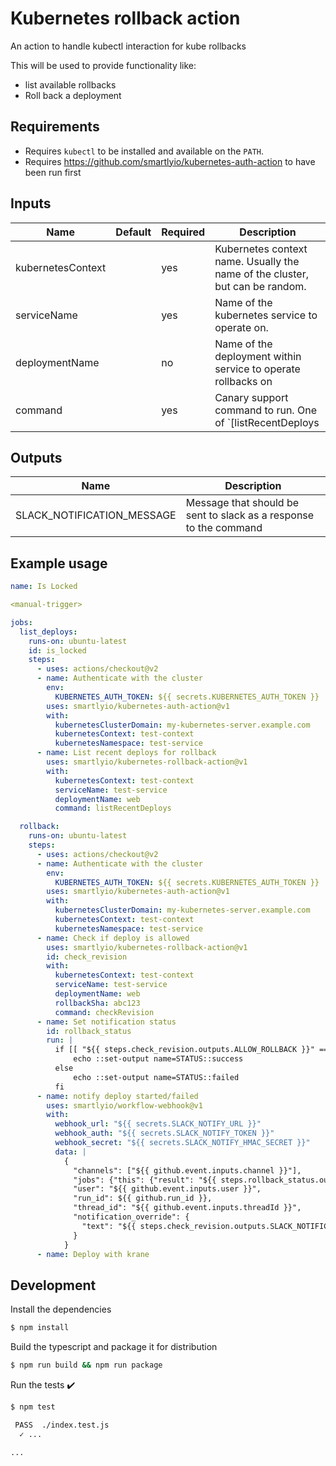 # Kubernetes rollback action

An action to handle kubectl interaction for kube rollbacks

This will be used to provide functionality like:
- list available rollbacks
- Roll back a deployment

## Requirements

- Requires `kubectl` to be installed and available on the `PATH`.
- Requires https://github.com/smartlyio/kubernetes-auth-action to have been run first

## Inputs

| Name | Default | Required | Description |
|------|---------|----------|-------------|
| kubernetesContext | | yes | Kubernetes context name. Usually the name of the cluster, but can be random. |
| serviceName | | yes | Name of the kubernetes service to operate on. |
| deploymentName | | no | Name of the deployment within service to operate rollbacks on |
| command | | yes | Canary support command to run. One of `[listRecentDeploys|rollback]`. |

## Outputs

| Name | Description |
|------|-------------|
| SLACK_NOTIFICATION_MESSAGE | Message that should be sent to slack as a response to the command |

## Example usage

```yaml
name: Is Locked

<manual-trigger>

jobs:
  list_deploys:
    runs-on: ubuntu-latest
    id: is_locked
    steps:
      - uses: actions/checkout@v2
      - name: Authenticate with the cluster
        env:
          KUBERNETES_AUTH_TOKEN: ${{ secrets.KUBERNETES_AUTH_TOKEN }}
        uses: smartlyio/kubernetes-auth-action@v1
        with:
          kubernetesClusterDomain: my-kubernetes-server.example.com
          kubernetesContext: test-context
          kubernetesNamespace: test-service
      - name: List recent deploys for rollback
        uses: smartlyio/kubernetes-rollback-action@v1
        with: 
          kubernetesContext: test-context
          serviceName: test-service
          deploymentName: web
          command: listRecentDeploys

  rollback:
    runs-on: ubuntu-latest
    steps:
      - uses: actions/checkout@v2
      - name: Authenticate with the cluster
        env:
          KUBERNETES_AUTH_TOKEN: ${{ secrets.KUBERNETES_AUTH_TOKEN }}
        uses: smartlyio/kubernetes-auth-action@v1
        with:
          kubernetesClusterDomain: my-kubernetes-server.example.com
          kubernetesContext: test-context
          kubernetesNamespace: test-service
      - name: Check if deploy is allowed
        uses: smartlyio/kubernetes-rollback-action@v1
        id: check_revision
        with: 
          kubernetesContext: test-context
          serviceName: test-service
          deploymentName: web
          rollbackSha: abc123
          command: checkRevision
      - name: Set notification status
        id: rollback_status
        run: |
          if [[ "${{ steps.check_revision.outputs.ALLOW_ROLLBACK }}" == "true" ]]; then
              echo ::set-output name=STATUS::success
          else
              echo ::set-output name=STATUS::failed
          fi
      - name: notify deploy started/failed
        uses: smartlyio/workflow-webhook@v1
        with:
          webhook_url: "${{ secrets.SLACK_NOTIFY_URL }}"
          webhook_auth: "${{ secrets.SLACK_NOTIFY_TOKEN }}"
          webhook_secret: "${{ secrets.SLACK_NOTIFY_HMAC_SECRET }}"
          data: |
            {
              "channels": ["${{ github.event.inputs.channel }}"],
              "jobs": {"this": {"result": "${{ steps.rollback_status.outpus.STATUS }}" } },
              "user": "${{ github.event.inputs.user }}",
              "run_id": ${{ github.run_id }},
              "thread_id": "${{ github.event.inputs.threadId }}",
              "notification_override": {
                "text": "${{ steps.check_revision.outputs.SLACK_NOTIFICATION_MESSAGE }}"
              }
            } 
      - name: Deploy with krane
```

## Development

Install the dependencies  
```bash
$ npm install
```

Build the typescript and package it for distribution
```bash
$ npm run build && npm run package
```

Run the tests :heavy_check_mark:  
```bash
$ npm test

 PASS  ./index.test.js
  ✓ ...

...
```
